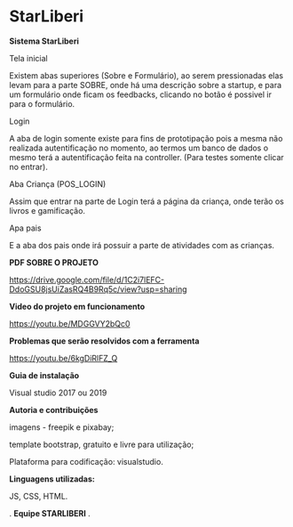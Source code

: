 # StarLiberi

**Sistema StarLiberi**

Tela inicial

Existem abas superiores (Sobre e Formulário), ao serem pressionadas elas levam para a parte SOBRE, onde há uma descrição sobre a startup, e para um formulário onde ficam os feedbacks, clicando no botão é possivel ir para o formulário.

Login

A aba de login somente existe para fins de prototipação pois a mesma não realizada autentificação no momento, ao termos um banco de dados o mesmo terá a autentificação feita na controller. (Para testes somente clicar no entrar).

Aba Criança (POS_LOGIN)

Assim que entrar na parte de Login terá a página da criança, onde terão os livros e gamificação.


Apa pais

E a aba dos pais onde irá possuir a parte de atividades com as crianças.


**PDF SOBRE O PROJETO**

https://drive.google.com/file/d/1C2i7lEFC-DdoGSU8jsUiZasRQ4B9Rq5c/view?usp=sharing


**Video do projeto em funcionamento**

https://youtu.be/MDGGVY2bQc0


**Problemas que serão resolvidos com a ferramenta**

https://youtu.be/6kgDiRlFZ_Q


**Guia de instalação**

Visual studio 2017 ou 2019


**Autoria e contribuições**

imagens - freepik e pixabay;

template bootstrap, gratuito e livre para utilização;

Plataforma para codificação: visualstudio.


**Linguagens utilizadas:** 

JS, CSS, HTML.



.
**Equipe STARLIBERI**
.
